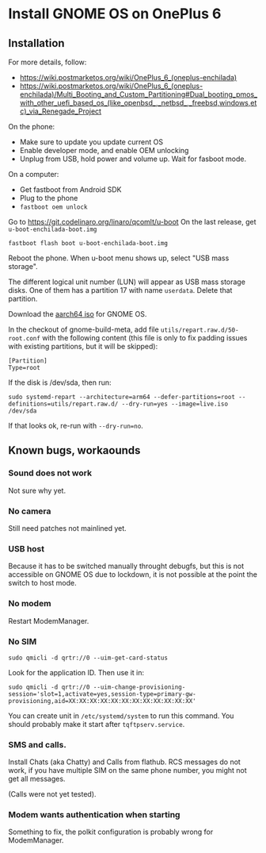 # Install GNOME OS on OnePlus 6

## Installation

For more details, follow:
 * https://wiki.postmarketos.org/wiki/OnePlus_6_(oneplus-enchilada)
 * https://wiki.postmarketos.org/wiki/OnePlus_6_(oneplus-enchilada)/Multi_Booting_and_Custom_Partitioning#Dual_booting_pmos_with_other_uefi_based_os_(like_openbsd_,_netbsd_,_freebsd,windows,etc)_via_Renegade_Project

On the phone:
* Make sure to update you update current OS
* Enable developer mode, and enable OEM unlocking
* Unplug from USB, hold power and volume up. Wait for fasboot mode.

On a computer:
* Get fastboot from Android SDK
* Plug to the phone
* `fastboot oem unlock`

Go to https://git.codelinaro.org/linaro/qcomlt/u-boot
On the last release, get `u-boot-enchilada-boot.img`

```
fastboot flash boot u-boot-enchilada-boot.img
```

Reboot the phone. When u-boot menu shows up, select "USB mass storage".

The different logical unit number (LUN) will appear as USB mass storage disks.
One of them has a partition 17 with name `userdata`. Delete that partition.

Download the [aarch64 iso](https://os.gnome.org/download/latest/live-aarch64.iso) for GNOME OS.

In the checkout of gnome-build-meta, add file
`utils/repart.raw.d/50-root.conf` with the following content (this
file is only to fix padding issues with existing partitions, but it will be skipped):

```
[Partition]
Type=root
```

If the disk is /dev/sda, then run:

```
sudo systemd-repart --architecture=arm64 --defer-partitions=root --definitions=utils/repart.raw.d/ --dry-run=yes --image=live.iso /dev/sda
```

If that looks ok, re-run with `--dry-run=no`.

## Known bugs, workaounds

### Sound does not work

Not sure why yet.

### No camera

Still need patches not mainlined yet.

### USB host

Because it has to be switched manually throught debugfs, but this is
not accessible on GNOME OS due to lockdown, it is not possible at the point the switch to host mode.

### No modem

Restart ModemManager.

### No SIM

```
sudo qmicli -d qrtr://0 --uim-get-card-status
```

Look for the application ID. Then use it in:

```
sudo qmicli -d qrtr://0 --uim-change-provisioning-session='slot=1,activate=yes,session-type=primary-gw-provisioning,aid=XX:XX:XX:XX:XX:XX:XX:XX:XX:XX:XX:XX'
```

You can create unit in `/etc/systemd/system` to run this command. You
should probably make it start after `tqftpserv.service`.

### SMS and calls.

Install Chats (aka Chatty) and Calls from flathub. RCS messages do not
work, if you have multiple SIM on the same phone number, you might not
get all messages.

(Calls were not yet tested).

### Modem wants authentication when starting

Something to fix, the polkit configuration is probably wrong for
ModemManager.
